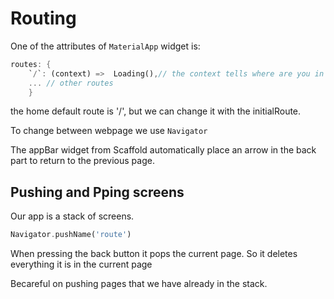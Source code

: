 # Routing
One of the attributes of `MaterialApp` widget is:

``` dart
routes: {
    `/`: (context) =>  Loading(),// the context tells where are you in the tree
    ... // other routes
    }

```

the home default route is '/', but we can change it with the initialRoute.

To change between webpage we use `Navigator`

The appBar widget from Scaffold automatically place an arrow in the back part to return to the previous page.

## Pushing and Pping screens

Our app is a stack of screens.

```dart
Navigator.pushName('route')
```

When pressing the back button it pops the current page. So it deletes everything it is in the current page

Becareful on pushing pages that we have already in the stack.